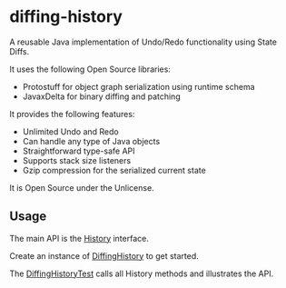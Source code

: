 # diffing-history

A reusable Java implementation of Undo/Redo functionality using State Diffs.

It uses the following Open Source libraries:

- Protostuff for object graph serialization using runtime schema
- JavaxDelta for binary diffing and patching

It provides the following features:

- Unlimited Undo and Redo
- Can handle any type of Java objects
- Straightforward type-safe API
- Supports stack size listeners
- Gzip compression for the serialized current state

It is Open Source under the Unlicense.

## Usage 

The main API is the [History](src/main/java/net/doepner/hist/History.java) interface.

Create an instance of [DiffingHistory](src/main/java/net/doepner/hist/DiffingHistory) to get started.

The [DiffingHistoryTest](src/main/java/net/doepner/hist/DiffingHistoryTest) calls all History methods and illustrates the API.

